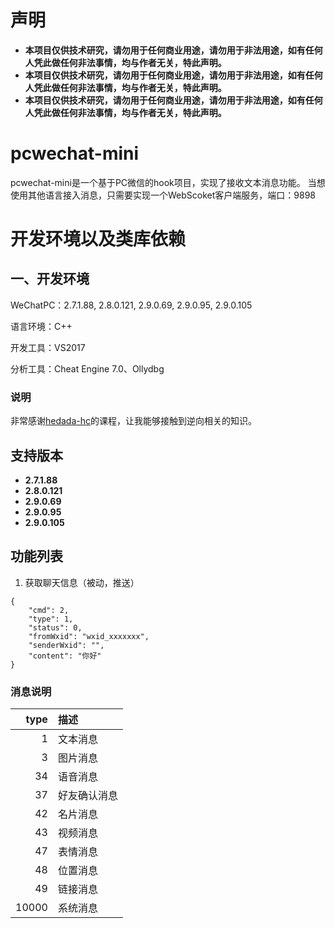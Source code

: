 # 声明
- **本项目仅供技术研究，请勿用于任何商业用途，请勿用于非法用途，如有任何人凭此做任何非法事情，均与作者无关，特此声明。**
- **本项目仅供技术研究，请勿用于任何商业用途，请勿用于非法用途，如有任何人凭此做任何非法事情，均与作者无关，特此声明。**
- **本项目仅供技术研究，请勿用于任何商业用途，请勿用于非法用途，如有任何人凭此做任何非法事情，均与作者无关，特此声明。**

# pcwechat-mini
pcwechat-mini是一个基于PC微信的hook项目，实现了接收文本消息功能。
当想使用其他语言接入消息，只需要实现一个WebScoket客户端服务，端口：9898

# 开发环境以及类库依赖

## 一、开发环境

WeChatPC：2.7.1.88, 2.8.0.121, 2.9.0.69, 2.9.0.95, 2.9.0.105

语言环境：C++

开发工具：VS2017

分析工具：Cheat Engine 7.0、Ollydbg

### 说明
非常感谢[hedada-hc](https://github.com/hedada-hc)的课程，让我能够接触到逆向相关的知识。

## 支持版本
- **2.7.1.88**
- **2.8.0.121**
- **2.9.0.69**
- **2.9.0.95**
- **2.9.0.105**

## 功能列表
1. 获取聊天信息（被动，推送）
```
{
    "cmd": 2,
    "type": 1,
    "status": 0,
    "fromWxid": "wxid_xxxxxxx",
    "senderWxid": "",
    "content": "你好"
}
```
### 消息说明
| type | 描述 |
| ---: | :--- |
| 1 | 文本消息 |
| 3 | 图片消息 |
| 34 | 语音消息 |
| 37 | 好友确认消息 |
| 42 | 名片消息 |
| 43 | 视频消息 |
| 47 | 表情消息 |
| 48 | 位置消息 |
| 49 | 链接消息 |
| 10000 | 系统消息 |

